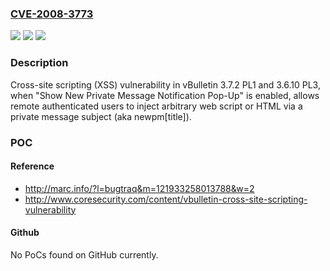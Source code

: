 ### [CVE-2008-3773](https://cve.mitre.org/cgi-bin/cvename.cgi?name=CVE-2008-3773)
![](https://img.shields.io/static/v1?label=Product&message=n%2Fa&color=blue)
![](https://img.shields.io/static/v1?label=Version&message=n%2Fa&color=blue)
![](https://img.shields.io/static/v1?label=Vulnerability&message=n%2Fa&color=brighgreen)

### Description

Cross-site scripting (XSS) vulnerability in vBulletin 3.7.2 PL1 and 3.6.10 PL3, when "Show New Private Message Notification Pop-Up" is enabled, allows remote authenticated users to inject arbitrary web script or HTML via a private message subject (aka newpm[title]).

### POC

#### Reference
- http://marc.info/?l=bugtraq&m=121933258013788&w=2
- http://www.coresecurity.com/content/vbulletin-cross-site-scripting-vulnerability

#### Github
No PoCs found on GitHub currently.

